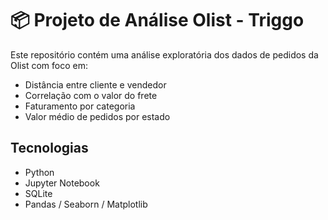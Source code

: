 # 📦 Projeto de Análise Olist - Triggo

Este repositório contém uma análise exploratória dos dados de pedidos da Olist com foco em:

- Distância entre cliente e vendedor
- Correlação com o valor do frete
- Faturamento por categoria
- Valor médio de pedidos por estado

## Tecnologias
- Python
- Jupyter Notebook
- SQLite
- Pandas / Seaborn / Matplotlib
